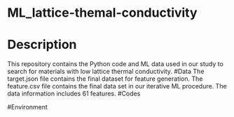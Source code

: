 # ML_lattice-themal-conductivity
# Description
This repository contains the Python code and ML data used in our study to search for materials with low lattice thermal conductivity.
#Data
The target.json file contains the final dataset for feature generation. The feature.csv file contains the final data set in our iterative ML procedure. The data information includes 61 features.
#Codes

#Environment
